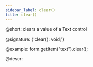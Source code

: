 ```yaml
---
sidebar_label: clear()
title: clear()
---          
```


@short: clears a value of a Text control

@signature: {'clear(): void;'}

@example:
form.getItem("text").clear();

@descr:
